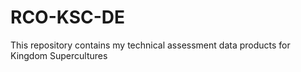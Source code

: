 # RCO-KSC-DE
This repository contains my technical assessment data products for Kingdom Supercultures
